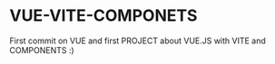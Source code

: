 # VUE-VITE-COMPONETS
First commit on VUE and first PROJECT about VUE.JS with VITE and COMPONENTS :)
